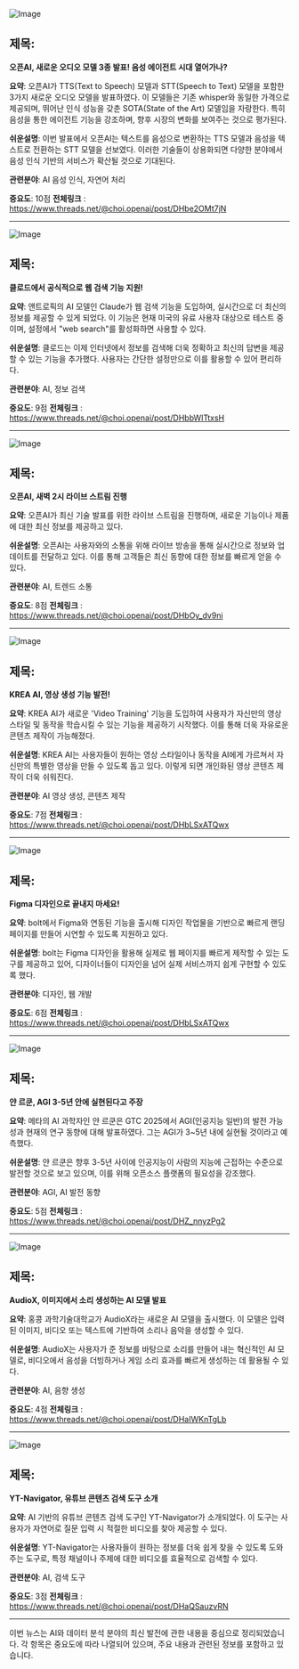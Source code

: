![Image](https://scontent-iad3-1.cdninstagram.com/v/t51.71878-15/485437558_1030930665552996_2559849782888280162_n.jpg?stp=dst-jpg_e35_tt6&_nc_cat=104&ccb=1-7&_nc_sid=18de74&_nc_ohc=J18XnuZHRjsQ7kNvgFS3ROU&_nc_oc=AdlMy6TqjCIjr0ngzyViULU4AaUGRZ_2QY1OAKxjXk_7_jAUwyAuGvNQTnQQ-sPXRSc&_nc_zt=23&_nc_ht=scontent-iad3-1.cdninstagram.com&edm=ACx9VUEEAAAA&_nc_gid=cWMXkI587QdcDy_mnzhqtw&oh=00_AYFhB5ppRgMeaULWgPLhLoVh4zLG9EzOxq2dUQEoViyLyw&oe=67E2769B)

## 제목:
**오픈AI, 새로운 오디오 모델 3종 발표! 음성 에이전트 시대 열어가나?**

**요약**: 오픈AI가 TTS(Text to Speech) 모델과 STT(Speech to Text) 모델을 포함한 3가지 새로운 오디오 모델을 발표하였다. 이 모델들은 기존 whisper와 동일한 가격으로 제공되며, 뛰어난 인식 성능을 갖춘 SOTA(State of the Art) 모델임을 자랑한다. 특히 음성을 통한 에이전트 기능을 강조하며, 향후 시장의 변화를 보여주는 것으로 평가된다.

**쉬운설명**: 이번 발표에서 오픈AI는 텍스트를 음성으로 변환하는 TTS 모델과 음성을 텍스트로 전환하는 STT 모델을 선보였다. 이러한 기술들이 상용화되면 다양한 분야에서 음성 인식 기반의 서비스가 확산될 것으로 기대된다.

**관련분야**: AI 음성 인식, 자연어 처리

**중요도**: 10점
**전체링크** : https://www.threads.net/@choi.openai/post/DHbe2OMt7jN

---

![Image](https://scontent-iad3-2.cdninstagram.com/v/t51.71878-15/484995531_627889126708016_7684900826575135597_n.jpg?stp=dst-jpg_e35_tt6&_nc_cat=106&ccb=1-7&_nc_sid=18de74&_nc_ohc=x_pJIgVkrZcQ7kNvgEVVCE0&_nc_oc=AdloolTLREuznrbkK2Q5KeueSIbqNtoLCxnH1f7ZfMuMgBSC7U113HhXbGplOIImuuY&_nc_zt=23&_nc_ht=scontent-iad3-2.cdninstagram.com&edm=ACx9VUEEAAAA&_nc_gid=cWMXkI587QdcDy_mnzhqtw&oh=00_AYGTi6lUP1QsV-6V-vtEjww0g_Jpf7zYe8JXNCq7xJ2YVQ&oe=67E2740E)

## 제목:
**클로드에서 공식적으로 웹 검색 기능 지원!**

**요약**: 앤트로픽의 AI 모델인 Claude가 웹 검색 기능을 도입하여, 실시간으로 더 최신의 정보를 제공할 수 있게 되었다. 이 기능은 현재 미국의 유료 사용자 대상으로 테스트 중이며, 설정에서 "web search"를 활성화하면 사용할 수 있다.

**쉬운설명**: 클로드는 이제 인터넷에서 정보를 검색해 더욱 정확하고 최신의 답변을 제공할 수 있는 기능을 추가했다. 사용자는 간단한 설정만으로 이를 활용할 수 있어 편리하다.

**관련분야**: AI, 정보 검색

**중요도**: 9점
**전체링크** : https://www.threads.net/@choi.openai/post/DHbbWITtxsH

---

![Image](https://scontent-iad3-1.cdninstagram.com/v/t51.71878-15/485054769_9315651768554783_71492299425456761_n.jpg?stp=dst-jpg_e35_tt6&_nc_cat=107&ccb=1-7&_nc_sid=18de74&_nc_ohc=Y1uwZmkz0qEQ7kNvgEKcdwz&_nc_oc=AdnkgOz0D13U64Bqa41vJuo_tnjkz_j2B7cERKZo7gVZTUSSV4ZPtq1jyuNEqkDB57Q&_nc_zt=23&_nc_ht=scontent-iad3-1.cdninstagram.com&edm=ACx9VUEEAAAA&_nc_gid=cWMXkI587QdcDy_mnzhqtw&oh=00_AYEwo4ypX-9XkhwPiARgFlx4kVsvR_DV6EiMybhqZftkzw&oe=67E26287)

## 제목:
**오픈AI, 새벽 2시 라이브 스트림 진행**

**요약**: 오픈AI가 최신 기술 발표를 위한 라이브 스트림을 진행하며, 새로운 기능이나 제품에 대한 최신 정보를 제공하고 있다.

**쉬운설명**: 오픈AI는 사용자와의 소통을 위해 라이브 방송을 통해 실시간으로 정보와 업데이트를 전달하고 있다. 이를 통해 고객들은 최신 동향에 대한 정보를 빠르게 얻을 수 있다.

**관련분야**: AI, 트렌드 소통

**중요도**: 8점
**전체링크** : https://www.threads.net/@choi.openai/post/DHbOy_dv9ni

---

![Image](https://scontent-iad3-1.cdninstagram.com/v/t51.71878-15/484912789_932326672307632_6537158459317317431_n.jpg?stp=dst-jpg_e35_tt6&_nc_cat=102&ccb=1-7&_nc_sid=18de74&_nc_ohc=6vssdIQBxCkQ7kNvgGvd2Jb&_nc_oc=Adlcy0EWNLge-zZwzCmop3zABw02whFm6Wy9uNisnS0NK7eux2eAHj5rUse2JTqCZt0&_nc_zt=23&_nc_ht=scontent-iad3-1.cdninstagram.com&edm=ACx9VUEEAAAA&_nc_gid=cWMXkI587QdcDy_mnzhqtw&oh=00_AYFD7SVHPeoQG6B2FgB889jPmq3_Fm-ZOYiyVyXTQ9qaaQ&oe=67E266E6)

## 제목:
**KREA AI, 영상 생성 기능 발전!**

**요약**: KREA AI가 새로운 'Video Training' 기능을 도입하여 사용자가 자신만의 영상 스타일 및 동작을 학습시킬 수 있는 기능을 제공하기 시작했다. 이를 통해 더욱 자유로운 콘텐츠 제작이 가능해졌다.

**쉬운설명**: KREA AI는 사용자들이 원하는 영상 스타일이나 동작을 AI에게 가르쳐서 자신만의 특별한 영상을 만들 수 있도록 돕고 있다. 이렇게 되면 개인화된 영상 콘텐츠 제작이 더욱 쉬워진다.

**관련분야**: AI 영상 생성, 콘텐츠 제작

**중요도**: 7점
**전체링크** : https://www.threads.net/@choi.openai/post/DHbLSxATQwx

---

![Image](https://scontent-iad3-2.cdninstagram.com/v/t51.71878-15/484973385_1840419650062907_8795604015771481259_n.jpg?stp=dst-jpg_e35_tt6&_nc_cat=103&ccb=1-7&_nc_sid=18de74&_nc_ohc=q2ETgKqfBgUQ7kNvgEFjwIQ&_nc_oc=AdmF87oZ7ZF88aDYPQuHCpus79OxrWvj5Y-Toj26uS3Cc_BjzQhXXaZsjeXQnWDW8os&_nc_zt=23&_nc_ht=scontent-iad3-2.cdninstagram.com&edm=ACx9VUEEAAAA&_nc_gid=cWMXkI587QdcDy_mnzhqtw&oh=00_AYHkHoDHJsexH5LeyqxaKBuLZuUklo780HaNUnn4OZ8MkA&oe=67E25ACE)

## 제목:
**Figma 디자인으로 끝내지 마세요!**

**요약**: bolt에서 Figma와 연동된 기능을 출시해 디자인 작업물을 기반으로 빠르게 랜딩페이지를 만들어 시연할 수 있도록 지원하고 있다.

**쉬운설명**: bolt는 Figma 디자인을 활용해 실제로 웹 페이지를 빠르게 제작할 수 있는 도구를 제공하고 있어, 디자이너들이 디자인을 넘어 실제 서비스까지 쉽게 구현할 수 있도록 했다.

**관련분야**: 디자인, 웹 개발

**중요도**: 6점
**전체링크** : https://www.threads.net/@choi.openai/post/DHbLSxATQwx

---

![Image](https://scontent-iad3-1.cdninstagram.com/v/t51.71878-15/485621978_17901807861112832_3276542568741674510_n.jpg?stp=dst-jpg_e35_tt6&_nc_cat=110&ccb=1-7&_nc_sid=18de74&_nc_ohc=wkdocEcC6NgQ7kNvgEYN2AW&_nc_oc=AdlrbhorarLHoy5AklPQwcM9BFuBL1Yyjvk2u5iN0oiqPdHBWVu3HxGaapSnICmcejw&_nc_zt=23&_nc_ht=scontent-iad3-1.cdninstagram.com&edm=ACx9VUEEAAAA&_nc_gid=cWMXkI587QdcDy_mnzhqtw&oh=00_AYHmGahaH7_W_ncXGB2puprvUa7OPrf1t_JRmTLhc7TWlQ&oe=67E26B25)

## 제목:
**얀 르쿤, AGI 3-5년 안에 실현된다고 주장**

**요약**: 메타의 AI 과학자인 얀 르쿤은 GTC 2025에서 AGI(인공지능 일반)의 발전 가능성과 현재의 연구 동향에 대해 발표하였다. 그는 AGI가 3~5년 내에 실현될 것이라고 예측했다.

**쉬운설명**: 얀 르쿤은 향후 3-5년 사이에 인공지능이 사람의 지능에 근접하는 수준으로 발전할 것으로 보고 있으며, 이를 위해 오픈소스 플랫폼의 필요성을 강조했다.

**관련분야**: AGI, AI 발전 동향

**중요도**: 5점
**전체링크** : https://www.threads.net/@choi.openai/post/DHZ_nnyzPg2

---

![Image](https://scontent-iad3-1.cdninstagram.com/v/t51.71878-15/485821327_560598437039728_8293432103330065645_n.jpg?stp=dst-jpg_e35_tt6&_nc_cat=111&ccb=1-7&_nc_sid=18de74&_nc_ohc=s5Kvq1hZUewQ7kNvgF2c7Qr&_nc_oc=AdnZ5SgzuPXZaOJ_qAIKE4o928GYXO8EiIt8G4w217Om7JKH6QdylzC7wBlXquMN8do&_nc_zt=23&_nc_ht=scontent-iad3-2.cdninstagram.com&edm=ACx9VUEEAAAA&_nc_gid=cWMXkI587QdcDy_mnzhqtw&oh=00_AYEEGhiR2HtVjUvwc195CXawBhyiaCf6X6g9YUNuXXTliQ&oe=67E28634)

## 제목:
**AudioX, 이미지에서 소리 생성하는 AI 모델 발표**

**요약**: 홍콩 과학기술대학교가 AudioX라는 새로운 AI 모델을 출시했다. 이 모델은 입력된 이미지, 비디오 또는 텍스트에 기반하여 소리나 음악을 생성할 수 있다.

**쉬운설명**: AudioX는 사용자가 준 정보를 바탕으로 소리를 만들어 내는 혁신적인 AI 모델로, 비디오에서 음성을 더빙하거나 게임 소리 효과를 빠르게 생성하는 데 활용될 수 있다.

**관련분야**: AI, 음향 생성

**중요도**: 4점
**전체링크** : https://www.threads.net/@choi.openai/post/DHaIWKnTgLb

---

![Image](https://scontent-iad3-2.cdninstagram.com/v/t51.71878-15/486031475_1374862133934859_1079102159947985654_n.jpg?stp=dst-jpg_e35_tt6&_nc_cat=107&ccb=1-7&_nc_sid=18de74&_nc_ohc=Wt1-94WiFr4Q7kNvgEEWn9B&_nc_oc=AdlscvTtpu3riMGRM7W0cDCTbzc6QTdFsUWevodEd-SnXDxAut-nKq-KkOz4ZdKO-G0&_nc_zt=23&_nc_ht=scontent-iad3-1.cdninstagram.com&edm=ACx9VUEEAAAA&_nc_gid=cWMXkI587QdcDy_mnzhqtw&oh=00_AYFil4mFbyR-dYDeb3vC3CytJaZ84CzP6FvbJaoouGwsjQ&oe=67E271A5)

## 제목:
**YT-Navigator, 유튜브 콘텐츠 검색 도구 소개**

**요약**: AI 기반의 유튜브 콘텐츠 검색 도구인 YT-Navigator가 소개되었다. 이 도구는 사용자가 자연어로 질문 입력 시 적절한 비디오를 찾아 제공할 수 있다.

**쉬운설명**: YT-Navigator는 사용자들이 원하는 정보를 더욱 쉽게 찾을 수 있도록 도와주는 도구로, 특정 채널이나 주제에 대한 비디오를 효율적으로 검색할 수 있다.

**관련분야**: AI, 검색 도구

**중요도**: 3점
**전체링크** : https://www.threads.net/@choi.openai/post/DHaQSauzvRN

--- 

이번 뉴스는 AI와 데이터 분석 분야의 최신 발전에 관한 내용을 중심으로 정리되었습니다. 각 항목은 중요도에 따라 나열되어 있으며, 주요 내용과 관련된 정보를 포함하고 있습니다.